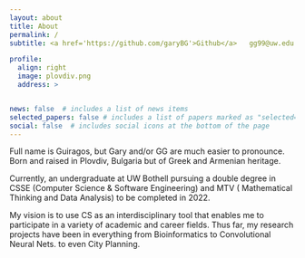 ```yaml
---
layout: about
title: About
permalink: /
subtitle: <a href='https://github.com/garyBG'>Github</a>   gg99@uw.edu   SEATTLE

profile:
  align: right
  image: plovdiv.png
  address: >


news: false  # includes a list of news items
selected_papers: false # includes a list of papers marked as "selected={true}"
social: false  # includes social icons at the bottom of the page
---
```


Full name is Guiragos, but Gary and/or GG are much easier to pronounce. Born and raised in Plovdiv, Bulgaria but of Greek and Armenian heritage. 

Currently, an undergraduate at UW Bothell pursuing a double degree in CSSE (Computer Science & Software Engineering) and MTV ( Mathematical Thinking and Data Analysis) to be completed in 2022. 

My vision is to use CS as an interdisciplinary tool that enables me to participate in a variety of academic and career fields. Thus far, my research projects have been in everything from Bioinformatics to Convolutional Neural Nets. to even City Planning.
